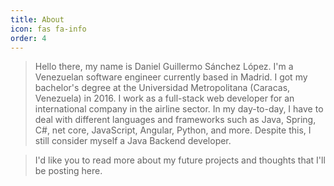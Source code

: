 ```yaml
---
title: About
icon: fas fa-info
order: 4
---
```


>Hello there, my name is Daniel Guillermo Sánchez López. I'm a Venezuelan software engineer currently based in Madrid. I got my bachelor's degree at the Universidad Metropolitana (Caracas, Venezuela) in 2016. I work as a full-stack web developer for an international company in the airline sector. In my day-to-day, I have to deal with different languages and frameworks such as Java, Spring, C#, net core, JavaScript, Angular, Python, and more. Despite this, I still consider myself a Java Backend developer.

>I'd like you to read more about my future projects and thoughts that I'll be posting here.